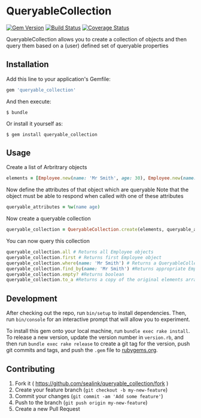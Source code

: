 # QueryableCollection

[![Gem Version](https://badge.fury.io/rb/queryable_collection.svg)](http://badge.fury.io/rb/queryable_collection)
[![Build Status](https://github.com/sealink/queryable_collection/workflows/Build%20and%20Test/badge.svg?branch=master)](https://github.com/sealink/queryable_collection/actions)
[![Coverage Status](https://coveralls.io/repos/github/sealink/queryable_collection/badge.svg?branch=master)](https://coveralls.io/github/sealink/queryable_collection?branch=master)

QueryableCollection allows you to create a collection of objects and then query them based on a (user) defined set of queryable properties

## Installation

Add this line to your application's Gemfile:

```ruby
gem 'queryable_collection'
```

And then execute:

    $ bundle

Or install it yourself as:

    $ gem install queryable_collection

## Usage

Create a list of Arbritrary objects

```ruby
elements = [Employee.new(name: 'Mr Smith', age: 30), Employee.new(name: 'Mrs Wilson ', age: 45)]
```

Now define the attributes of that object which are queryable
Note that the object must be able to respond when called with one of these attributes

```ruby
queryable_attributes = %w(name age)
```

Now create a queryable collection

```ruby
queryable_collection = QueryableCollection.create(elements, queryable_attributes)
```

You can now query this collection

```ruby
queryable_collection.all # Returns all Employee objects
queryable_collection.first # Returns first Employee object
queryable_collection.where(name: 'Mr Smith') # Returns a QueryableCollection corresponding with the elements that meet the search criteria
queryable_collection.find_by(name: 'Mr Smith') #Returns appropriate Employee object
queryable_collection.empty? #Returns boolean
queryable_collection.to_a #Returns a copy of the original elements array
```

## Development

After checking out the repo, run `bin/setup` to install dependencies. Then, run `bin/console` for an interactive prompt that will allow you to experiment.

To install this gem onto your local machine, run `bundle exec rake install`. To release a new version, update the version number in `version.rb`, and then run `bundle exec rake release` to create a git tag for the version, push git commits and tags, and push the `.gem` file to [rubygems.org](https://rubygems.org).

## Contributing

1. Fork it ( https://github.com/sealink/queryable_collection/fork )
2. Create your feature branch (`git checkout -b my-new-feature`)
3. Commit your changes (`git commit -am 'Add some feature'`)
4. Push to the branch (`git push origin my-new-feature`)
5. Create a new Pull Request

